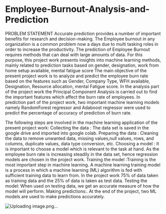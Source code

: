 # Employee-Burnout-Analysis-and-Prediction
PROBLEM  STATEMENT
Accurate prediction provides a number of important benefits for research and decision-making. The Employee burnout in any organization is a common problem now a days due to multi tasking roles in order to increase the productivity. The prediction of Employee Burnout requires methods that can deal with large amounts of data. For this purpose, this project work presents insights into machine learning methods, mainly related to prediction tasks based on gender, designation, work from home setup available, mental fatigue score
The main objective of the present project work  is to analyze and predict the employee burn rate based on the features such as Gender, Company Type, WFH available, Designation, Resource allocation, mental Fatigue score.  In the analysis part of the project work the Principal Component Analysis is carried out to find the important features which affect the burn rate of employees. In prediction part of the project work, two important machine learning models namely RandomForest regressor and Adaboost regressor were used to predict the  percentage of accuracy of prediction of burn rate.

The following steps are involved in the  machine learning application of the present project work:
Collecting the data : The data set is saved in the google drive and imported into google colab.
Preparing the data :  Cleaning the data to remove unwanted data, missing values,null values, rows, and columns,  duplicate values, data type conversion, etc. 
Choosing a model : It is important to choose a model which is relevant to the task at hand. As the employee 
      burn rate is increasing steadily in the data set, hence regression models are chosen in the project work.
Training the model :Training is the most important step in machine learning. A machine learning training model is a process in which a machine learning (ML) algorithm is fed with sufficient training data to learn from. In the project work 75% of data taken as training data and the 25% of data is taken as test data.
Testing the model: When used on testing data, we get an accurate measure of how the model will perform.
Making predictions:. At the end of the project, two ML models are used  to make predictions accurately.

![Uploading image.png…]()

